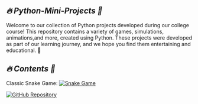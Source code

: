 ## *🔥 Python-Mini-Projects 🎴*


Welcome to our collection of Python projects developed during our college course! This repository contains a variety of games, simulations, animations,and more, created using Python. These projects were developed as part of our learning journey, and we hope you find them entertaining and educational. 🚀


## *🔥 Contents 🎴*


Classic Snake Game:
[![Snake Game](https://github.com/Hrishikesh-Gavai/Python-Mini-Projects/assets/168000487/e49888ae-578e-4193-9a40-126034531f5d)](https://github.com/Hrishikesh-Gavai/Python-Mini-Projects/blob/main/Snake%20Game.py)

[![GitHub Repository](https://img.shields.io/badge/GitHub-Repository-black?style=flat-square&logo=github)](https://github.com/R3gm/SoniTranslate/)
